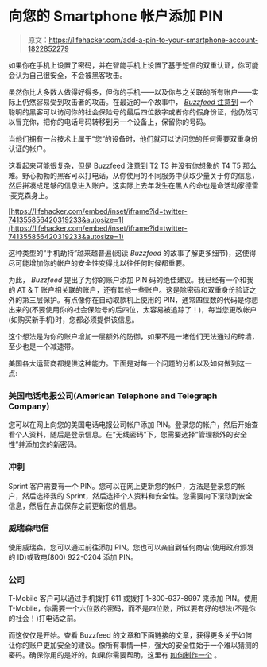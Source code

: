 # 向您的 Smartphone 帐户添加 PIN

> 原文：<https://lifehacker.com/add-a-pin-to-your-smartphone-account-1822852279>

如果你在手机上设置了密码，并在智能手机上设置了基于短信的双重认证，你可能会认为自己很安全，不会被黑客攻击。



虽然你比大多数人做得好得多，但你的手机——以及你与之关联的所有账户——实际上仍然容易受到攻击者的攻击。在最近的一个故事中， [*Buzzfeed* 注意到](https://www.buzzfeed.com/nicolenguyen/how-to-prevent-mobile-account-hacking?utm_term=.impDQrNxL#.dlpA6P3Xp) 一个聪明的黑客可以访问你的社会保险号的最后四位数字或者你的假身份证，他仍然可以冒充你，把你的电话号码转移到另一个设备上，保留你的号码。

当他们拥有一台技术上属于“您”的设备时，他们就可以访问您的任何需要双重身份认证的帐户。

这看起来可能很复杂，但是 Buzzfeed 注意到 T2 T3 并没有你想象的 T4 T5 那么难。野心勃勃的黑客可以打电话，从你使用的不同服务中获取少量关于你的信息，然后拼凑成足够的信息进入账户。这实际上去年发生在黑人的命也是命活动家德雷·麦克森身上。

 [https://lifehacker.com/embed/inset/iframe?id=twitter-741355856420319233&autosize=1](https://lifehacker.com/embed/inset/iframe?id=twitter-741355856420319233&autosize=1) 

这种类型的“手机劫持”越来越普遍(阅读 *Buzzfeed* 的故事了解更多细节)，这使得尽可能增加你的帐户的安全性变得比以往任何时候都重要。

为此， *Buzzfeed* 提出了为你的账户添加 PIN 码的绝佳建议。我已经有一个和我的 AT & T 账户相关联的账户，还有其他一些账户。这是除密码和双重身份验证之外的第三层保护。有点像你在自动取款机上使用的 PIN，通常四位数的代码是你想出来的(不要使用你的社会保险号的后四位，太容易被追踪了！)，每当您更改帐户(如购买新手机)时，您都必须提供该信息。

这个想法是为你的账户增加一层额外的防御，如果不是一堵他们无法通过的砖墙，至少也是一个减速带。

美国各大运营商都提供这种能力。下面是对每一个问题的分析以及如何做到这一点:

### 美国电话电报公司(American Telephone and Telegraph Company)

您可以在网上向您的美国电话电报公司帐户添加 PIN。登录您的帐户，然后开始查看个人资料，随后是登录信息。在“无线密码”下，您需要选择“管理额外的安全性”并添加您的新密码。

### 冲刺

Sprint 客户需要有一个 PIN。您可以在网上更新您的帐户，方法是登录您的帐户，然后选择我的 Sprint，然后选择个人资料和安全性。您需要向下滚动到安全信息，然后在点击保存之前更新您的信息。

### 威瑞森电信

使用威瑞森，您可以通过前往添加 PIN。您也可以亲自到任何商店(使用政府颁发的 ID)或致电(800) 922-0204 添加 PIN。

### 公司

T-Mobile 客户可以通过手机拨打 611 或拨打 1-800-937-8997 来添加 PIN。使用 T-Mobile，你需要一个六位数的密码，而不是四位数，所以要有好的想法(不是你的社会！)打电话之前。

而这仅仅是开始。查看 Buzzfeed 的文章和下面链接的文章，获得更多关于如何让你的账户更加安全的建议。像所有事情一样，强大的安全性始于一个难以猜测的密码。确保你用的是好的。如果你需要帮助，这里有 [如何制作一个](https://lifehacker.com/how-to-create-a-strong-password-1797681069) 。
